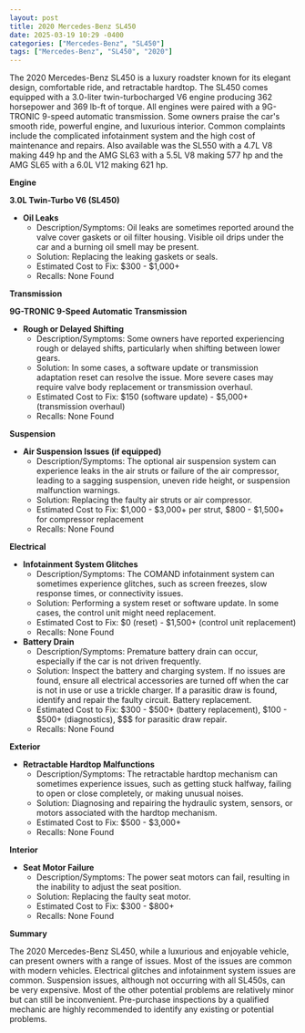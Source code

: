 ```yaml
---
layout: post
title: 2020 Mercedes-Benz SL450
date: 2025-03-19 10:29 -0400
categories: ["Mercedes-Benz", "SL450"]
tags: ["Mercedes-Benz", "SL450", "2020"]
---
```

The 2020 Mercedes-Benz SL450 is a luxury roadster known for its elegant design, comfortable ride, and retractable hardtop. The SL450 comes equipped with a 3.0-liter twin-turbocharged V6 engine producing 362 horsepower and 369 lb-ft of torque. All engines were paired with a 9G-TRONIC 9-speed automatic transmission. Some owners praise the car's smooth ride, powerful engine, and luxurious interior. Common complaints include the complicated infotainment system and the high cost of maintenance and repairs. Also available was the SL550 with a 4.7L V8 making 449 hp and the AMG SL63 with a 5.5L V8 making 577 hp and the AMG SL65 with a 6.0L V12 making 621 hp.

**Engine**

**3.0L Twin-Turbo V6 (SL450)**

*   **Oil Leaks**
    *   Description/Symptoms: Oil leaks are sometimes reported around the valve cover gaskets or oil filter housing. Visible oil drips under the car and a burning oil smell may be present.
    *   Solution: Replacing the leaking gaskets or seals.
    *   Estimated Cost to Fix: $300 - $1,000+
    *   Recalls: None Found

**Transmission**

**9G-TRONIC 9-Speed Automatic Transmission**

* **Rough or Delayed Shifting**
    * Description/Symptoms: Some owners have reported experiencing rough or delayed shifts, particularly when shifting between lower gears.
    * Solution: In some cases, a software update or transmission adaptation reset can resolve the issue. More severe cases may require valve body replacement or transmission overhaul.
    * Estimated Cost to Fix: $150 (software update) - $5,000+ (transmission overhaul)
    * Recalls: None Found

**Suspension**

*   **Air Suspension Issues (if equipped)**
    *   Description/Symptoms: The optional air suspension system can experience leaks in the air struts or failure of the air compressor, leading to a sagging suspension, uneven ride height, or suspension malfunction warnings.
    *   Solution: Replacing the faulty air struts or air compressor.
    *   Estimated Cost to Fix: $1,000 - $3,000+ per strut, $800 - $1,500+ for compressor replacement
    *   Recalls: None Found

**Electrical**

*   **Infotainment System Glitches**
    *   Description/Symptoms: The COMAND infotainment system can sometimes experience glitches, such as screen freezes, slow response times, or connectivity issues.
    *   Solution: Performing a system reset or software update. In some cases, the control unit might need replacement.
    *   Estimated Cost to Fix: $0 (reset) - $1,500+ (control unit replacement)
    *   Recalls: None Found
*   **Battery Drain**
    *   Description/Symptoms: Premature battery drain can occur, especially if the car is not driven frequently.
    *   Solution: Inspect the battery and charging system. If no issues are found, ensure all electrical accessories are turned off when the car is not in use or use a trickle charger. If a parasitic draw is found, identify and repair the faulty circuit. Battery replacement.
    *   Estimated Cost to Fix: $300 - $500+ (battery replacement), $100 - $500+ (diagnostics), $$$ for parasitic draw repair.
    *   Recalls: None Found

**Exterior**

*   **Retractable Hardtop Malfunctions**
    *   Description/Symptoms: The retractable hardtop mechanism can sometimes experience issues, such as getting stuck halfway, failing to open or close completely, or making unusual noises.
    *   Solution: Diagnosing and repairing the hydraulic system, sensors, or motors associated with the hardtop mechanism.
    *   Estimated Cost to Fix: $500 - $3,000+
    *   Recalls: None Found

**Interior**

*   **Seat Motor Failure**
    *   Description/Symptoms: The power seat motors can fail, resulting in the inability to adjust the seat position.
    *   Solution: Replacing the faulty seat motor.
    *   Estimated Cost to Fix: $300 - $800+
    *   Recalls: None Found

**Summary**

The 2020 Mercedes-Benz SL450, while a luxurious and enjoyable vehicle, can present owners with a range of issues. Most of the issues are common with modern vehicles. Electrical glitches and infotainment system issues are common. Suspension issues, although not occurring with all SL450s, can be very expensive. Most of the other potential problems are relatively minor but can still be inconvenient. Pre-purchase inspections by a qualified mechanic are highly recommended to identify any existing or potential problems.

